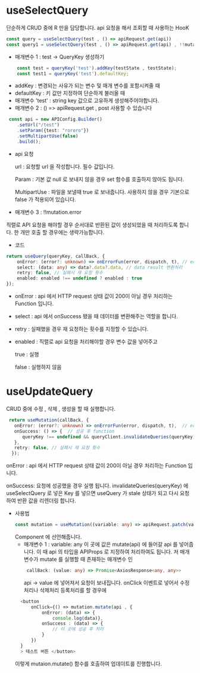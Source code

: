 # useSelectQuery
    
  단순하게 CRUD 중에 R 만을 담당합니다. api 요청을 해서 조회할 때 사용하는 HooK
  ```ts
  const query = useSelectQuery(test , () => apiRequest.get(api))
  const query1 = useSelectQuery(test , () => apiRequest.get(api) , !!mutation.error)
  ```
  - 매개변수 1 : test -> QueryKey 생성하기
  ```ts
      const test = queryKey('test').addKey(testState , testState);
      const test1 = queryKey('test').defaultKey;
  ```
  - addKey : 변경되는 사유가 되는 변수 및 매개 변수를 포함시켜줄 때
  - defaultKey : 키 값만 지정하여 단순하게 불러올 때
  - 매개변수 'test' : string key 값으로 고유하게 생성해주어야합니다.
  - 매개변수 2 : () => apiRequest.get , post 사용할 수 있습니다
  ```ts
   const api = new APIConfig.Builder()
      .setUrl("/test")
      .setParam({test: "rororo"})
      .setMultipartUse(false)
      .build();
  ```
  - api 요청

      url : 요청할 url 을 작성합니다. 필수 값입니다.

      Param : 기본 값 null 로 보내지 않을 경우 set 함수를 호출하지 않아도 됩니다.

      MultipartUse : 파일을 보낼때 true 로 보내줍니다. 사용하지 않을 경우 기본으로 false 가 적용되어 있습니다.
  - 매개변수 3 :  !!mutation.error

  직렬로 API 요청을 해야할 경우 순서대로 반환된 값이 생성되었을 때 처리하도록 합니다. 한 개만 호출 할 경우에는 생략가능합니다.

  - 코드
  ```ts
  return useQuery(queryKey, callBack, {
      onError: (error?: unknown) => onErrorFun(error, dispatch, t), // error 발생 할 경우 타는 function
      select: (data: any) => data?.data?.data, // data result 변환처리
      retry: false, // 실패시 재 요청 횟수
      enabled: enabled !== undefined ? enabled : true
  });
  ```
  - onError : api 에서 HTTP request 상태 값이 200이 아닐 경우 처리하는 Function 입니다.
  - select : api 에서 onSuccess 됐을 때 데이터를 변환해주는 역할을 합니다.
  - retry : 실패했을 경우 재 요청하는 횟수를 지정할 수 있습니다.
  - enabled : 직렬로 api 요청을 처리해야할 경우 변수 값을 넣어주고 

      true : 실행 

      false : 실행하지 않음 

# useUpdateQuery
  
  
CRUD 중에 수정 , 삭제 , 생성을 할 때 실행합니다. 

  ```ts
   return useMutation(callBack, {
     onError: (error?: unknown) => onErrorFun(error, dispatch, t),  // error 발생 시 처리할 function
     onSuccess: () => {  // 성공 후 function
        queryKey !== undefined && queryClient.invalidateQueries(queryKey); // mutation을 성공하면 querykey 에 있는 useQuery 를 재 호출 합니다.
     },
     retry: false, // 실패시 재 요청 횟수
    });
  ```
  onError : api 에서 HTTP request 상태 값이 200이 아닐 경우 처리하는 Function 입니다.

  onSuccess: 요청에 성공했을 경우 실행 됩니다. invalidateQueries(queryKey) 에 useSelectQuery 로 넣은 Key 를 넣으면 useQuery 가 stale 상태가 되고 다시 요청하여 반환 값을 리렌더링 합니다.

- 사용법
    ```ts
    const mutation = useMutation((variable: any) => apiRequest.patch(variable))
   ```
  Component 에 선언해줍니다. 
  - 매개변수 1 : variable: any 이 곳에 값은 mutate(api) 에 들어갈 api 를 넣어줍니다. 이 때 api 의 타입을 APIProps 로 지정하여 처리하여도 됩니다. 저 매개 변수가 
  mutate 를 실행할 때 존재하는 매개변수 인
     ```ts
      callBack: (value: any) => Promise<AxiosResponse<any, any>>
     ```
     api -> value 에 넣어져서 요청이 보내집니다.
  onClick 이벤트로 넣어서 수정처리나 삭제처리 등록처리를 할 경우에
  ```ts
    <button
        onClick={() => mutation.mutate(api , {
            onError: (data) => {
                console.log(data)},
            onSuccess : (data) => {
                // 이 곳에 성공 후 처리 
            }
        })
    }
    > 테스트 버튼 </button>
  ```
  이렇게 mutaion.mutate() 함수를 호출하여 업데이트를 진행합니다. 

